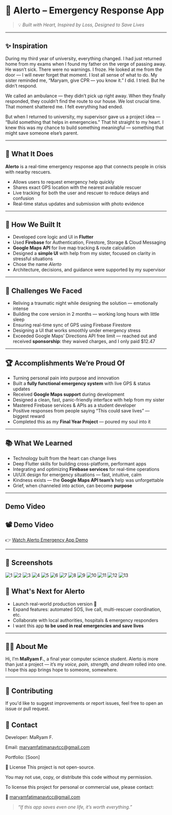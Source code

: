 # 🚨 Alerto – Emergency Response App

> 💡 *Built with Heart, Inspired by Loss, Designed to Save Lives*

---

## ✨ Inspiration

During my third year of university, everything changed. I had just returned home from my exams when I found my father on the verge of passing away. He wasn’t sick. There were no warnings. I froze. He looked at me from the door — I will never forget that moment. I lost all sense of what to do. My sister reminded me, “Maryam, give CPR — you know it.” I did. I tried. But he didn’t respond.

We called an ambulance — they didn’t pick up right away. When they finally responded, they couldn’t find the route to our house. We lost crucial time. That moment shattered me. I felt everything had ended.

But when I returned to university, my supervisor gave us a project idea — “Build something that helps in emergencies.” That hit straight to my heart. I knew this was my chance to build something meaningful — something that might save someone else’s parent.

---

## 📱 What It Does

**Alerto** is a real-time emergency response app that connects people in crisis with nearby rescuers.

- Allows users to request emergency help quickly  
- Shares exact GPS location with the nearest available rescuer  
- Live tracking for both the user and rescuer to reduce delays and confusion  
- Real-time status updates and submission with photo evidence  

---

## 🔧 How We Built It

- Developed core logic and UI in **Flutter**  
- Used **Firebase** for Authentication, Firestore, Storage & Cloud Messaging  
- **Google Maps API** for live map tracking & route calculation  
- Designed a **simple UI** with help from my sister, focused on clarity in stressful situations  
- Chose the name *Alerto* 
- Architecture, decisions, and guidance were supported by my supervisor  

---

## 🧠 Challenges We Faced

- Reliving a traumatic night while designing the solution — emotionally intense  
- Building the core version in 2 months — working long hours with little sleep  
- Ensuring real-time sync of GPS using Firebase Firestore  
- Designing a UI that works smoothly under emergency stress  
- Exceeded Google Maps’ Directions API free limit — reached out and received **sponsorship**: they waived charges, and I only paid $12.47  

---

## 🏆 Accomplishments We’re Proud Of

- Turning personal pain into purpose and innovation  
- Built a **fully functional emergency system** with live GPS & status updates  
- Received **Google Maps support** during development  
- Designed a clean, fast, panic-friendly interface with help from my sister  
- Mastered Firebase services & APIs as a student developer  
- Positive responses from people saying “This could save lives” — biggest reward  
- Completed this as my **Final Year Project** — poured my soul into it  

---

## 📚 What We Learned

- Technology built from the heart can change lives  
- Deep Flutter skills for building cross-platform, performant apps  
- Integrating and optimizing **Firebase services** for real-time operations  
- UI/UX design for emergency situations — fast, intuitive, calm  
- Kindness exists — the **Google Maps API team’s** help was unforgettable  
- Grief, when channeled into action, can become **purpose**  

---
##  Demo Video

## 📽️ Demo Video

👉 [Watch Alerto Emergency App Demo](https://drive.google.com/file/d/1e0XkN0yxfaSMQ-v4Y8K53nQm4kziIBQ9/view?usp=sharing)

---

## 📱 Screenshots

![1](https://github.com/user-attachments/assets/561a1a40-0f5a-4a3f-8472-a2aedf4bac44)
![2](https://github.com/user-attachments/assets/ecd9f45f-06ef-4abf-bf71-27f257ea6228)
![3](https://github.com/user-attachments/assets/f6ca870c-8640-4e55-bf63-c4935721434f)
![4](https://github.com/user-attachments/assets/0389e909-057b-486f-a87e-f3ce6873ccae)
![5](https://github.com/user-attachments/assets/f0588872-0f19-4bd0-8b68-de56d2b56f45)
![6](https://github.com/user-attachments/assets/8da0af8b-5548-413c-8975-0d46e8fe4e3e)
![7](https://github.com/user-attachments/assets/138a1fda-8361-4114-8b06-71bf2ecd65bc)
![8](https://github.com/user-attachments/assets/70895601-f025-4676-a4d0-465c9f14829c)
![9](https://github.com/user-attachments/assets/15f467e6-569a-45f7-b131-b9a1b2724c5a)
![10](https://github.com/user-attachments/assets/5e899bc6-26eb-4e9f-aba3-22e557389343)
![11](https://github.com/user-attachments/assets/53ffb536-adc5-483a-9439-15155181d66e)
![12](https://github.com/user-attachments/assets/14e6443a-0bc3-4ee7-82cb-44f11f4fc9b4)
![13](https://github.com/user-attachments/assets/227715e8-bbaf-4fa9-9382-b8fd65b5ff59)











## 🔮 What's Next for Alerto

- Launch real-world production version 🚀  
- Expand features: automated SOS, live call, multi-rescuer coordination, etc.  
- Collaborate with local authorities, hospitals & emergency responders  
- I want this app **to be used in real emergencies and save lives**  

---

## 🧑‍🎓 About Me

Hi, I’m **MaRyam F.**, a final year computer science student. Alerto is more than just a project — it’s my *voice, pain, strength, and dream* rolled into one. I hope this app brings hope to someone, somewhere.

---

 ## 🤝 Contributing
If you'd like to suggest improvements or report issues, feel free to open an issue or pull request.

 ## 📧 Contact
Developer: MaRyam F.

Email: maryamfatimanavtcc@gmail.com

Portfolio: [Soon]

📄 License
This project is not open-source.

You may not use, copy, or distribute this code without my permission.

To license this project for personal or commercial use, please contact:

📧  maryamfatimanavtcc@gmail.com


> *“If this app saves even one life, it’s worth everything.”*
